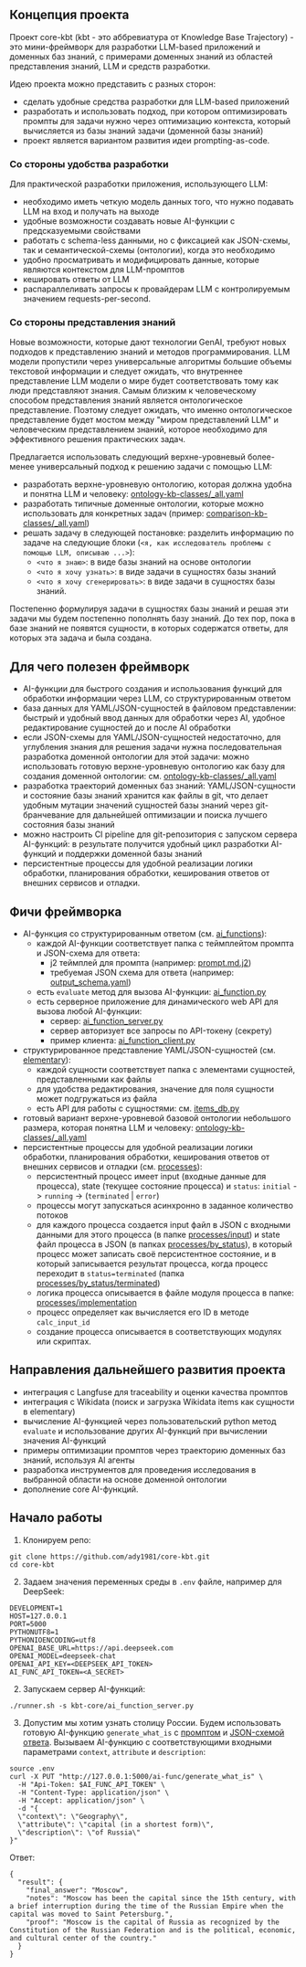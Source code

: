 ## Концепция проекта

Проект core-kbt (kbt - это аббревиатура от Knowledge Base Trajectory) - это мини-фреймворк для разработки LLM-based приложений и доменных баз знаний, с примерами доменных знаний из областей представления знаний, LLM и средств разработки.

Идею проекта можно представить с разных сторон:
* сделать удобные средства разработки для LLM-based приложений
* разработать и использовать подход, при котором оптимизировать промпты для задачи нужно через оптимизацию контекста, который вычисляется из базы знаний задачи (доменной базы знаний)
* проект является вариантом развития идеи prompting-as-code.

### Со стороны удобства разработки

Для практической разработки приложения, использующего LLM:
* необходимо иметь четкую модель данных того, что нужно подавать LLM на вход и получать на выходе
* удобные возможности создавать новые AI-функции с предсказуемыми свойствами
* работать с schema-less данными, но с фиксацией как JSON-схемы, так и семантической-схемы (онтологии), когда это необходимо
* удобно просматривать и модифицировать данные, которые являются контекстом для LLM-промптов
* кешировать ответы от LLM
* распараллеливать запросы к провайдерам LLM с контролируемым значением requests-per-second.

### Со стороны представления знаний

Новые возможности, которые дают технологии GenAI, требуют новых подходов к представлению знаний и методов программирования.
LLM модели пропустили через универсальные алгоритмы большие объемы текстовой информации и следует ожидать, что внутреннее представление LLM модели о мире будет соответствовать тому как люди представляют знания. Самым близким к человеческому способом представления знаний является онтологическое представление. Поэтому следует ожидать, что именно онтологическое представление будет мостом между "миром представлений LLM" и человеческим представлением знаний, которое необходимо для эффективного решения практических задач.

Предлагается использовать следующий верхне-уровневый более-менее универсальный подход к решению задачи с помощью LLM: 
  * разработать верхне-уровневую онтологию, которая должна удобна и понятна LLM и человеку: [ontology-kb-classes/_all.yaml](elementary%2Fontology-kb-classes%2F_all.yaml)
  * разработать типичные доменные онтологии, которые можно использовать для конкретных задач (пример: [comparison-kb-classes/_all.yaml](elementary%2Fcomparison-kb-classes%2F_all.yaml))
  * решать задачу в следующей постановке:
    разделить информацию по задаче на следующие блоки (`<я, как исследователь проблемы с помощью LLM, описываю ...>`): 
    * `<что я знаю>`: в виде базы знаний на основе онтологии
    * `<что я хочу узнать>`: в виде задачи в сущностях базы знаний
    * `<что я хочу сгенерировать>`: в виде задачи в сущностях базы знаний.

Постепенно формулируя задачи в сущностях базы знаний и решая эти задачи мы будем постепенно пополнять базу знаний. До тех пор, пока в базе знаний не появятся сущности, в которых содержатся ответы, для которых эта задача и была создана.

## Для чего полезен фреймворк

* AI-функции для быстрого создания и использования функций для обработки информации через LLM, со структурированным ответом
* база данных для YAML/JSON-сущностей в файловом представлении: быстрый и удобный ввод данных для обработки через AI, удобное редактирование сущностей до и после AI обработки
* если JSON-схемы для YAML/JSON-сущностей недостаточно, для углубления знания для решения задачи нужна последовательная разработка доменной онтологии для этой задачи: можно использовать готовую верхне-уровневую онтологию как базу для создания доменной онтологии: см. [ontology-kb-classes/_all.yaml](elementary%2Fontology-kb-classes%2F_all.yaml)
* разработка траекторий доменных баз знаний: YAML/JSON-сущности и состояние базы знаний хранится как файлы в git, что делает удобным мутации значений сущностей базы знаний через git-бранчевание для дальнейшей оптимизации и поиска лучшего состояния базы знаний
* можно настроить CI pipeline для git-репозитория с запуском сервера AI-функций: в результате получится удобный цикл разработки AI-функций и поддержки доменной базы знаний
* персистентные процессы для удобной реализации логики обработки, планирования обработки, кеширования ответов от внешних сервисов и отладки.

## Фичи фреймворка

* AI-функция со структурированным ответом (см. [ai_functions](ai_function_templates)):
  * каждой AI-функции соответствует папка c теймплейтом промпта и JSON-схема для ответа:  
    * j2 теймплей для промпта (например: [prompt.md.j2](ai_function_templates/list_best_tasks_for_llm_effectivess/prompt.md.j2))
    * требуемая JSON схема для ответа (например: [output_schema.yaml](ai_function_templates/list_best_tasks_for_llm_effectivess/output_schema.yaml))
  * есть `evaluate` метод для вызова AI-функции: [ai_function.py](kbt-core/ai_function.py)
  * есть серверное приложение для динамического web API для вызова любой AI-функции:
    * сервер: [ai_function_server.py](kbt-core%2Fai_function_server.py)
    * сервер авторизует все запросы по API-токену (секрету)
    * пример клиента: [ai_function_client.py](examples%2Fai_function_client.py)
* структурированное представление YAML/JSON-сущностей (см. [elementary](elementary)):
  * каждой сущности соответствует папка с элементами сущностей, представленными как файлы
  * для удобства редактирования, значение для поля сущности может подгружаться из файла
  * есть API для работы с сущностями: см. [items_db.py](kbt-core/items_db.py)
* готовый вариант верхне-уровневой базовой онтологии небольшого размера, которая понятна LLM и человеку: [ontology-kb-classes/_all.yaml](elementary%2Fontology-kb-classes%2F_all.yaml)
* персистентные процессы для удобной реализации логики обработки, планирования обработки, кеширования ответов от внешних сервисов и отладки (см. [processes](processes)):
  * персистентный процесс имеет input (входные данные для процесса), state (текущее состояние процесса) и `status`: `initial` -> `running` -> (`terminated` | `error`) 
  * процессы могут запускаться асинхронно в заданное количество потоков
  * для каждого процесса создается input файл в JSON с входными данными для этого процесса (в папке [processes/input](processes/input)) и state файл процесса в JSON (в папках [processes/by_status](processes/by_status)), в который процесс может записать своё персистентное состояние, и в который записывается результат процесса, когда процесс переходит в `status=terminated` (папка [processes/by_status/terminated](processes/by_status/terminated))
  * логика процесса описывается в файле модуля процесса в папке: [processes/implementation](processes/implementation)
  * процесс определяет как вычисляется его ID в методе `calc_input_id` 
  * создание процесса описывается в соответствующих модулях или скриптах.

## Направления дальнейшего развития проекта

* интеграция с Langfuse для traceability и оценки качества промптов
* интеграция с Wikidata (поиск и загрузка Wikidata items как сущности в elementary)
* вычисление AI-функцией через пользовательский python метод `evaluate` и использование других AI-функций при вычислении значения AI-функций   
* примеры оптимизации промптов через траекторию доменных баз знаний, используя AI агенты
* разработка инструментов для проведения исследования в выбранной области на основе доменной онтологии
* дополнение core AI-функций.

## Начало работы

1. Клонируем репо:
```
git clone https://github.com/ady1981/core-kbt.git
cd core-kbt
```
2. Задаем значения переменных среды в `.env` файле, например для DeepSeek:
```shell
DEVELOPMENT=1
HOST=127.0.0.1
PORT=5000
PYTHONUTF8=1
PYTHONIOENCODING=utf8
OPENAI_BASE_URL=https://api.deepseek.com
OPENAI_MODEL=deepseek-chat
OPENAI_API_KEY=<DEEPSEEK_API_TOKEN>
AI_FUNC_API_TOKEN=<A_SECRET>
```
2. Запускаем сервер AI-функций:
```shell
./runner.sh -s kbt-core/ai_function_server.py
```
3. Допустим мы хотим узнать столицу России. Будем использовать готовую AI-функцию `generate_what_is` с [промптом](ai_function_templates/generate_what_is/prompt.md.j2) и [JSON-схемой ответа](ai_function_templates/generate_what_is/output_schema.yaml).
Вызываем AI-функцию с соответствующими входными параметрами `context`, `attribute` и `description`:
```shell
source .env
curl -X PUT "http://127.0.0.1:5000/ai-func/generate_what_is" \
  -H "Api-Token: $AI_FUNC_API_TOKEN" \
  -H "Content-Type: application/json" \
  -H "Accept: application/json" \
  -d "{
  \"context\": \"Geography\",
  \"attribute\": \"capital (in a shortest form)\",
  \"description\": \"of Russia\"
}"
```
Ответ:
```
{
  "result": {
    "final_answer": "Moscow",
    "notes": "Moscow has been the capital since the 15th century, with a brief interruption during the time of the Russian Empire when the capital was moved to Saint Petersburg.",
    "proof": "Moscow is the capital of Russia as recognized by the Constitution of the Russian Federation and is the political, economic, and cultural center of the country."
  }
}
```
